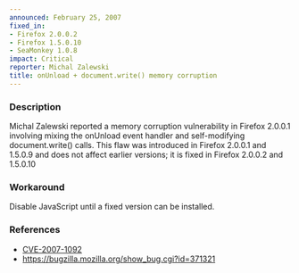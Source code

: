 ```yaml
---
announced: February 25, 2007
fixed_in:
- Firefox 2.0.0.2
- Firefox 1.5.0.10
- SeaMonkey 1.0.8
impact: Critical
reporter: Michal Zalewski
title: onUnload + document.write() memory corruption
---
```


<h3>Description</h3>

<p>Michal Zalewski reported a memory corruption vulnerability in Firefox
2.0.0.1 involving mixing the onUnload event handler and self-modifying
document.write() calls. This flaw was introduced in Firefox 2.0.0.1
and 1.5.0.9 and does not affect earlier versions; it is fixed in
Firefox 2.0.0.2 and 1.5.0.10</p>

<h3>Workaround</h3>

<p>Disable JavaScript until a fixed version can be installed.</p>

<h3>References</h3>

<ul>
<li><a class="ex-ref" href="http://nvd.nist.gov/nvd.cfm?cvename=CVE-2007-1092">CVE-2007-1092</a></li>
<li><a href="https://bugzilla.mozilla.org/show_bug.cgi?id=371321">
https://bugzilla.mozilla.org/show_bug.cgi?id=371321</a></li>
</ul>



